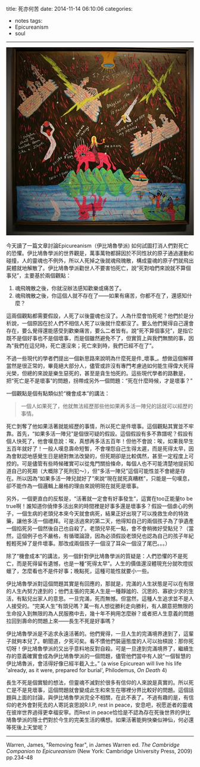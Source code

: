 title: 死亦何苦
date: 2014-11-14 06:10:06
categories: 
- notes
tags: 
- Epicureanism
- soul
---

![](/img/ep.jpg)

今天讀了一篇文章討論Epicureanism（伊比鳩魯學派) 如何試圖打消人們對死亡的恐懼。伊比鳩魯學派的世界觀是，萬事萬物都歸因於不同性狀的原子通過運動和碰撞，人的靈魂也不例外，所以人死掉之後就魂飛魄散，構成靈魂的原子們就飛出屍體就地解散了。伊比鳩魯學派勸世人不要害怕死亡，說“死對咱們來說就不算個事兒”，主要基於兩個觀點：

1. 魂飛魄散之後，你就沒辦法感知歡樂或痛苦了。
2. 魂飛魄散之後，你這個人就不存在了——如果有痛苦，你都不在了，還感知什麼？

這兩個觀點都需要假設，人死了以後靈魂也沒了。人為什麼會怕死呢？他們於是分析說，一個原因在於人們不相信人死了以後就什麼都沒了。要么他們覺得自己還會存在，要么覺得還能感受到歡樂痛苦，要么二者皆有。說“死不算個事兒”，是指它既不是個好事也不是個壞事，而是個雖然避免不了，但實質上與我們無關的事，因為“我們在這兒時，死亡還沒來；死亡來到時，我們已經不在了”。

不過一些現代的學者們提出一個新思路來說明為什麼死是件_壞事_。想做這個解釋當然是很正常的，畢竟絕大部分人，儘管或許沒有專門考慮過如何能生得偉大死得光榮，但總的來說是樂生惡死的，甚至是貪生怕死的。這些現代學者的路數是，把“死亡是不是壞事”的問題，拐帶成另外一個問題：“死在什麼時候，才是壞事？”

一個觀點是個有點類似於“機會成本”的講法：
> 一個人如果死了，他就無法經歷那些他如果再多活一陣兒的話就可以經歷的事情。

死亡剝奪了他如果活著就能經歷的事情，所以死亡是件壞事。這個觀點其實並不牢靠。首先，“如果多活一陣兒”是個很可疑的假設。這個假設有多不靠譜呢？假設有個人快死了，他會嘆息說：唉，真想再多活五百年！但他不會說：唉，如果我早生五百年就好了！一般人嘆息壽命短暫，不會埋怨自己生得太遲，而是死得太早，因為會默認地感覺生日是絕對無法改變的，但死期卻是比較偶然，甚至一定程度上可控的。可是儘管有些時候確實可以從鬼門關撿條命，每個人也不可能清楚地提前知道自己的死期（大概除了死刑犯～），但“多活一陣兒”這個可能性並不會總是存在。所以因為“如果多活一陣兒就好了”來說“現在就死真糟糕”，只能是一句嘆息，卻不能作為一個邏輯上嚴格的理由來說明現在就死是壞事。

另外，一個更直白的反駁是，“活著就一定會有好事發生”，這實在too正能量to be true啊！誰知道你僥倖多活出來的時間裡是好事多還是壞事多？假設一個虐心的例子，一個生病的老頭兒本來今天就會病死，結果正好出現了可以挽救生命的特效藥，讓他多活一個禮拜。可是活過來的第二天，他得知自己的兩個孩子為了爭遺產一個掐死另一個然後自己也自殺了。老頭兒早死一點，會不會稍微好受點兒？（當然，這個例子也不嚴格，有循環論證，因為必須假設老頭兒也認為自己的孩子年紀輕輕死掉了是件壞事。那改成兩個孩子一個沒了耳朵一個沒了尾巴。。。） 

除了“機會成本”的講法，另一個針對伊比鳩魯學派的質疑是：人們恐懼的不是死亡，而是死得留有遺憾，也是一種“死得太早”。人生的價值還沒體現充分就吹燈拔蠟了，怎麼看也不是件好事；晚點死，這種可能性就要小一些。

伊比鳩魯學派對這個問題其實是有回應的，那就是，完滿的人生狀態是可以在有限的人生內努力達到的；他們主張的完美人生是一種靜謐的、沉思的、寡欲少求的生活，有點兒出家人的意思。一旦完滿，死而無憾。但當然，這種人生追求並不是人人接受的。“完美人生”有頭兒嗎？萬一有人想從勝利走向勝利，有人願意把無限的生命投入到無限的為人民服務中去，幾十年不夠用怎麼辦？或者把人生意義的問題拉回到壽命的問題上來——長生不死是好事嗎？

伊比鳩魯學派是不追求永遠活著的。他們覺得，一旦人生的完滿境界達到了，這輩子就夠本兒了。朝聞道，夕死可矣。看不慣他們裝逼態度的人可以抬槓說：那你死切呀！伊比鳩魯學派的又出乎意料地反對自殺。可是一旦達到完滿境界了，繼續生存的意義確實會成為伊比鳩魯學派的一個問題，儘管他們當中有人說“一個智慧的伊比鳩魯派，會活得好像已經半截入土。” (a wise Epicurean will live his life 'already, as it were, prepared for burial', Philodemus, *On Death* 4) 

長生不死是個實驗的想法，但靈魂不滅對於很多有信仰的人來說是真實的。所以死亡是不是見壞事，這個問題就會變成此生和來生在哪裡分界比較好的問題。這個話題與上面的討論，與伊比鳩魯學派完全不相關，在此不表了。不過有趣的是，有信仰的老外會對死去的人寄託哀思說R.I.P, rest in peace，安息吧，祝愿逝者的靈魂在彼岸世界過得更幸福安寧。而Rest in peace恰恰是不認為存在死後世界的伊比鳩魯學派的隱士們對於今生的完美生活的構想。如果活著能夠快樂似神仙，何必還等死後上天堂呢？


----------

 Warren, James, "Removing fear", in James Warren ed. *The Cambridge Companion to Epicureanism* (New York: Cambridge University Press, 2009) pp.234-48